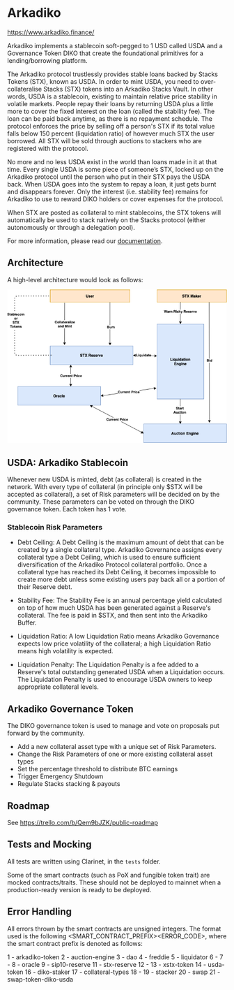 # Arkadiko
https://www.arkadiko.finance/

Arkadiko implements a stablecoin soft-pegged to 1 USD called USDA and a Governance Token DIKO that create the foundational primitives for a lending/borrowing platform.

The Arkadiko protocol trustlessly provides stable loans backed by Stacks Tokens (STX), known as USDA. In order to mint USDA, you need to over-collateralise Stacks (STX) tokens into an Arkadiko Stacks Vault. In other words, USDA is a stablecoin, existing to maintain relative price stability in volatile markets. People repay their loans by returning USDA plus a little more to cover the fixed interest on the loan (called the stability fee). The loan can be paid back anytime, as there is no repayment schedule. The protocol enforces the price by selling off a person's STX if its total value falls below 150 percent (liquidation ratio) of however much STX the user borrowed. All STX will be sold through auctions to stackers who are registered with the protocol.

No more and no less USDA exist in the world than loans made in it at that time. Every single USDA is some piece of someone’s STX, locked up on the Arkadiko protocol until the person who put in their STX pays the USDA back. When USDA goes into the system to repay a loan, it just gets burnt and disappears forever. Only the interest (i.e. stability fee) remains for Arkadiko to use to reward DIKO holders or cover expenses for the protocol.

When STX are posted as collateral to mint stablecoins, the STX tokens will automatically be used to stack natively on the Stacks protocol (either autonomously or through a delegation pool).

For more information, please read our [documentation](https://docs.arkadiko.finance).

## Architecture

A high-level architecture would look as follows:

![Architecture](https://github.com/philipdesmedt/arkadiko-dao/blob/master/docs/architecture-high-level.png?raw=true)


## USDA: Arkadiko Stablecoin

Whenever new USDA is minted, debt (as collateral) is created in the network. With every type of collateral (in principle only $STX will be accepted as collateral), a set of Risk parameters will be decided on by the community. These parameters can be voted on through the DIKO governance token. Each token has 1 vote.

### Stablecoin Risk Parameters

- Debt​ ​Ceiling:​ A Debt Ceiling is the maximum amount of debt that can be created by a single collateral type. Arkadiko Governance assigns every collateral type a Debt Ceiling, which is used to ensure sufficient diversification of the Arkadiko Protocol collateral portfolio. Once a collateral type has reached its Debt Ceiling, it becomes impossible to create more debt unless some existing users pay back all or a portion of their Reserve debt.

- Stability​ ​Fee:​ The Stability Fee is an annual percentage yield calculated on top of how much USDA has been generated against a Reserve's collateral. The fee is paid in $STX, and then sent into the Arkadiko Buffer.

- Liquidation​ ​Ratio:​ ​A low Liquidation Ratio means Arkadiko Governance expects low price volatility of the collateral; a high Liquidation Ratio means high volatility is expected.

- Liquidation Penalty:​ The Liquidation Penalty is a fee added to a Reserve's total outstanding generated USDA when a Liquidation occurs. The Liquidation Penalty is used to encourage USDA owners to keep appropriate collateral levels.


## Arkadiko Governance Token

The DIKO governance token is used to manage and vote on proposals put forward by the community.

- Add a​ ​new​ ​collateral asset ​type with a unique set of Risk Parameters.
- Change the Risk Parameters of one or more existing collateral asset types
- Set the percentage threshold to distribute BTC earnings
- Trigger Emergency Shutdown
- Regulate Stacks stacking & payouts

## Roadmap

See https://trello.com/b/Qem9bJZK/public-roadmap

## Tests and Mocking

All tests are written using Clarinet, in the `tests` folder.

Some of the smart contracts (such as PoX and fungible token trait) are mocked contracts/traits. These should not be deployed to mainnet when a production-ready version is ready to be deployed.

## Error Handling

All errors thrown by the smart contracts are unsigned integers. The format used is the following <SMART_CONTRACT_PREFIX><ERROR_CODE>, where the smart contract prefix is denoted as follows:

1 - arkadiko-token
2 - auction-engine
3 - dao
4 - freddie
5 - liquidator
6 - 
7 - 
8 - oracle
9 - sip10-reserve
11 - stx-reserve
12 - 
13 - xstx-token
14 - usda-token
16 - diko-staker
17 - collateral-types
18 - 
19 - stacker
20 - swap
21 - swap-token-diko-usda
